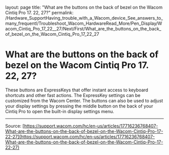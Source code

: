 layout: page
title: "What are the buttons on the back of bezel on the Wacom Cintiq Pro 17. 22, 27?"
permalink: /Hardware_SupportHaving_trouble_with_a_Wacom_device_See_answers_to_many_frequentl/Troubleshoot_Wacom_HardwareRead_More/Pen_Display/Wacom_Cintiq_Pro_17_22__27/Next/First/What_are_the_buttons_on_the_back_of_bezel_on_the_Wacom_Cintiq_Pro_17_22_27

# What are the buttons on the back of bezel on the Wacom Cintiq Pro 17. 22, 27?

These buttons are ExpressKeys that offer instant access to keyboard shortcuts and other fast actions. The ExpressKey settings can be customized from the Wacom Center. The buttons can also be used to adjust your display settings by pressing the middle button on the back of your Cintiq Pro to open the built-in display settings menu.

---
Source: [https://support.wacom.com/hc/en-us/articles/17716236768407-What-are-the-buttons-on-the-back-of-bezel-on-the-Wacom-Cintiq-Pro-17-22-27](https://support.wacom.com/hc/en-us/articles/17716236768407-What-are-the-buttons-on-the-back-of-bezel-on-the-Wacom-Cintiq-Pro-17-22-27)
